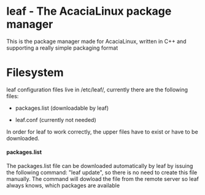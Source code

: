 # leaf - The AcaciaLinux package manager

This is the package manager made for AcaciaLinux, written in C++ and supporting a really simple packaging format

# Filesystem

leaf configuration files live in /etc/leaf/, currently there are the following files:

- packages.list (downloadable by leaf)

- leaf.conf (currently not needed)

In order for leaf to work correctly, the upper files have to exist or have to be downloaded.

#### packages.list

The packages.list file can be downloaded automatically by leaf by issuing the following command: "leaf update", so there is no need to create this file manually. The command will dowload the file from the remote server so leaf always knows, which packages are available